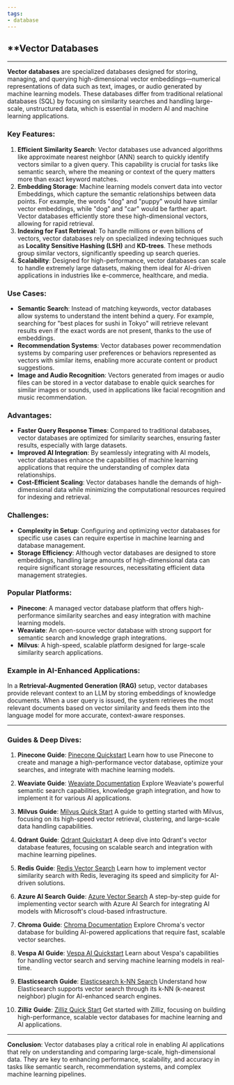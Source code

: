 ```yaml
---
tags:
- database
---
```


## **Vector Databases

---

**Vector databases** are specialized databases designed for storing, managing, and querying high-dimensional vector embeddings—numerical representations of data such as text, images, or audio generated by machine learning models. These databases differ from traditional relational databases (SQL) by focusing on similarity searches and handling large-scale, unstructured data, which is essential in modern AI and machine learning applications.

### **Key Features**:

1. **Efficient Similarity Search**: Vector databases use advanced algorithms like approximate nearest neighbor (ANN) search to quickly identify vectors similar to a given query. This capability is crucial for tasks like semantic search, where the meaning or context of the query matters more than exact keyword matches.
2. **Embedding Storage**: Machine learning models convert data into vector Embeddings, which capture the semantic relationships between data points. For example, the words "dog" and "puppy" would have similar vector embeddings, while "dog" and "car" would be farther apart. Vector databases efficiently store these high-dimensional vectors, allowing for rapid retrieval.
3. **Indexing for Fast Retrieval**: To handle millions or even billions of vectors, vector databases rely on specialized indexing techniques such as **Locality Sensitive Hashing (LSH)** and **KD-trees**. These methods group similar vectors, significantly speeding up search queries.
4. **Scalability**: Designed for high-performance, vector databases can scale to handle extremely large datasets, making them ideal for AI-driven applications in industries like e-commerce, healthcare, and media.

### **Use Cases**:

- **Semantic Search**: Instead of matching keywords, vector databases allow systems to understand the intent behind a query. For example, searching for "best places for sushi in Tokyo" will retrieve relevant results even if the exact words are not present, thanks to the use of embeddings.
- **Recommendation Systems**: Vector databases power recommendation systems by comparing user preferences or behaviors represented as vectors with similar items, enabling more accurate content or product suggestions.
- **Image and Audio Recognition**: Vectors generated from images or audio files can be stored in a vector database to enable quick searches for similar images or sounds, used in applications like facial recognition and music recommendation.

### **Advantages**:

- **Faster Query Response Times**: Compared to traditional databases, vector databases are optimized for similarity searches, ensuring faster results, especially with large datasets.
- **Improved AI Integration**: By seamlessly integrating with AI models, vector databases enhance the capabilities of machine learning applications that require the understanding of complex data relationships.
- **Cost-Efficient Scaling**: Vector databases handle the demands of high-dimensional data while minimizing the computational resources required for indexing and retrieval.

### **Challenges**:

- **Complexity in Setup**: Configuring and optimizing vector databases for specific use cases can require expertise in machine learning and database management.
- **Storage Efficiency**: Although vector databases are designed to store embeddings, handling large amounts of high-dimensional data can require significant storage resources, necessitating efficient data management strategies.

### **Popular Platforms**:

- **Pinecone**: A managed vector database platform that offers high-performance similarity searches and easy integration with machine learning models.
- **Weaviate**: An open-source vector database with strong support for semantic search and knowledge graph integrations.
- **Milvus**: A high-speed, scalable platform designed for large-scale similarity search applications.

### **Example in AI-Enhanced Applications**:

In a **Retrieval-Augmented Generation (RAG)** setup, vector databases provide relevant context to an LLM by storing embeddings of knowledge documents. When a user query is issued, the system retrieves the most relevant documents based on vector similarity and feeds them into the language model for more accurate, context-aware responses.

---

### **Guides & Deep Dives**:

1. **Pinecone**
    **Guide**: [Pinecone Quickstart](https://docs.pinecone.io/docs/quickstart)
    Learn how to use Pinecone to create and manage a high-performance vector database, optimize your searches, and integrate with machine learning models.

2. **Weaviate**
    **Guide**: [Weaviate Documentation](https://weaviate.io/developers/weaviate/quickstart)
    Explore Weaviate's powerful semantic search capabilities, knowledge graph integration, and how to implement it for various AI applications.

3. **Milvus**
    **Guide**: [Milvus Quick Start](https://milvus.io/docs/example_code.md)
    A guide to getting started with Milvus, focusing on its high-speed vector retrieval, clustering, and large-scale data handling capabilities.

4. **Qdrant**
    **Guide**: [Qdrant Quickstart](https://qdrant.tech/documentation/quick-start/)
    A deep dive into Qdrant's vector database features, focusing on scalable search and integration with machine learning pipelines.

5. **Redis**
    **Guide**: [Redis Vector Search](https://github.com/RedisVentures/simple-vecsim-intro)
    Learn how to implement vector similarity search with Redis, leveraging its speed and simplicity for AI-driven solutions.

6. **Azure AI Search**
    **Guide**: [Azure Vector Search](https://learn.microsoft.com/azure/search/search-get-started-vector)
    A step-by-step guide for implementing vector search with Azure AI Search for integrating AI models with Microsoft's cloud-based infrastructure.

7. **Chroma**
    **Guide**: [Chroma Documentation](https://docs.trychroma.com/getting-started)
    Explore Chroma's vector database for building AI-powered applications that require fast, scalable vector searches.

8. **Vespa AI**
    **Guide**: [Vespa AI Quickstart](https://vespa.ai/)
    Learn about Vespa's capabilities for handling vector search and serving machine learning models in real-time.

9. **Elasticsearch**
    **Guide**: [Elasticsearch k-NN Search](https://www.elastic.co/guide/en/elasticsearch/reference/current/knn-search.html)
    Understand how Elasticsearch supports vector search through its k-NN (k-nearest neighbor) plugin for AI-enhanced search engines.

10. **Zilliz**
    **Guide**: [Zilliz Quick Start](https://docs.zilliz.com/docs/quick-start-1)
    Get started with Zilliz, focusing on building high-performance, scalable vector databases for machine learning and AI applications.

---

**Conclusion**: Vector databases play a critical role in enabling AI applications that rely on understanding and comparing large-scale, high-dimensional data. They are key to enhancing performance, scalability, and accuracy in tasks like semantic search, recommendation systems, and complex machine learning pipelines.

